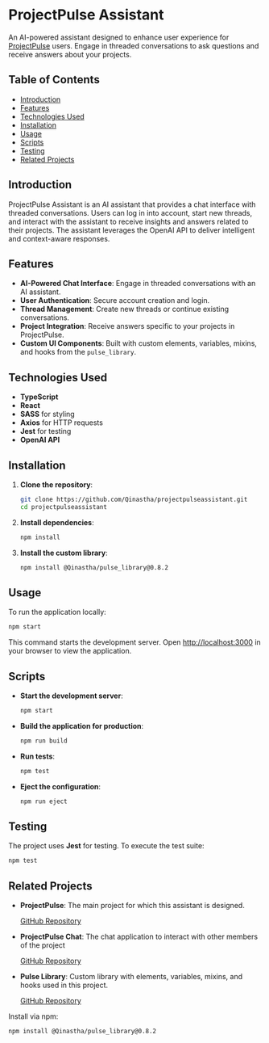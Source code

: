 # ProjectPulse Assistant

An AI-powered assistant designed to enhance user experience for [ProjectPulse](https://github.com/Qinastha/ProjectPulse.git) users. Engage in threaded conversations to ask questions and receive answers about your projects.

## Table of Contents

- [Introduction](#introduction)
- [Features](#features)
- [Technologies Used](#technologies-used)
- [Installation](#installation)
- [Usage](#usage)
- [Scripts](#scripts)
- [Testing](#testing)
- [Related Projects](#related-projects)

## Introduction

ProjectPulse Assistant is an AI assistant that provides a chat interface with threaded conversations. Users can log in into account, start new threads, and interact with the assistant to receive insights and answers related to their projects. The assistant leverages the OpenAI API to deliver intelligent and context-aware responses.

## Features

- **AI-Powered Chat Interface**: Engage in threaded conversations with an AI assistant.
- **User Authentication**: Secure account creation and login.
- **Thread Management**: Create new threads or continue existing conversations.
- **Project Integration**: Receive answers specific to your projects in ProjectPulse.
- **Custom UI Components**: Built with custom elements, variables, mixins, and hooks from the `pulse_library`.

## Technologies Used

- **TypeScript**
- **React**
- **SASS** for styling
- **Axios** for HTTP requests
- **Jest** for testing
- **OpenAI API**

## Installation

1. **Clone the repository**:

   ```bash
   git clone https://github.com/Qinastha/projectpulseassistant.git
   cd projectpulseassistant
   ```

2. **Install dependencies**:

   ```bash
   npm install
   ```

3. **Install the custom library**:

   ```bash
   npm install @Qinastha/pulse_library@0.8.2
   ```

## Usage

To run the application locally:

```bash
npm start
```

This command starts the development server. Open [http://localhost:3000](http://localhost:3000) in your browser to view the application.

## Scripts

- **Start the development server**:

  ```bash
  npm start
  ```

- **Build the application for production**:

  ```bash
  npm run build
  ```

- **Run tests**:

  ```bash
  npm test
  ```

- **Eject the configuration**:

  ```bash
  npm run eject
  ```

## Testing

The project uses **Jest** for testing. To execute the test suite:

```bash
npm test
```

## Related Projects

- **ProjectPulse**: The main project for which this assistant is designed.

  [GitHub Repository](https://github.com/Qinastha/ProjectPulse.git)


- **ProjectPulse Chat**: The chat application to interact with other members of the project

  [GitHub Repository](https://github.com/Qinastha/projectpulsechat.git)


- **Pulse Library**: Custom library with elements, variables, mixins, and hooks used in this project.

  [GitHub Repository](https://github.com/Qinastha/pulse_library.git)

 
 Install via npm:

  ```bash
  npm install @Qinastha/pulse_library@0.8.2
  ```
